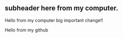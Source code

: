 
## subheader here from my computer.

Hello from my computer big important change!!


Hello from my github

